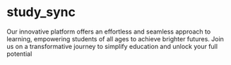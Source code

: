 # study_sync
Our innovative platform offers an effortless and seamless approach to learning, empowering students of all ages to achieve brighter futures. Join us on a transformative journey to simplify education and unlock your full potential
